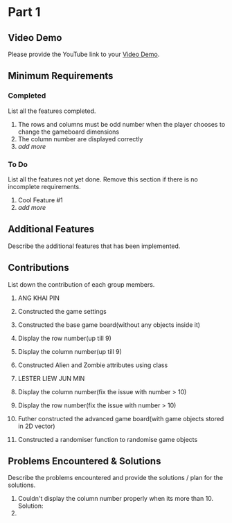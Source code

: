 # Part 1

## Video Demo

Please provide the YouTube link to your [Video Demo](https://youtube.com).

## Minimum Requirements

### Completed

List all the features completed.

1. The rows and columns must be odd number when the player chooses to change the gameboard dimensions
2. The column number are displayed correctly
3. *add more*

### To Do

List all the features not yet done. Remove this section if there is no incomplete requirements.

1. Cool Feature #1
2. *add more*

## Additional Features

Describe the additional features that has been implemented.

## Contributions

List down the contribution of each group members.

1. ANG KHAI PIN

1. Constructed the game settings
2. Constructed the base game board(without any objects inside it)
3. Display the row number(up till 9)
4. Display the column number(up till 9)
5. Constructed Alien and Zombie attributes using class

2. LESTER LIEW JUN MIN

1. Display the column number(fix the issue with number > 10)
2. Display the row number(fix the issue with number > 10)
3. Futher constructed the advanced game board(with game objects stored in 2D vector)
4. Constructed a randomiser function to randomise game objects

## Problems Encountered & Solutions

Describe the problems encountered and provide the solutions / plan for the solutions.
1. Couldn't display the column number properly when its more than 10.
Solution: 
2. 
